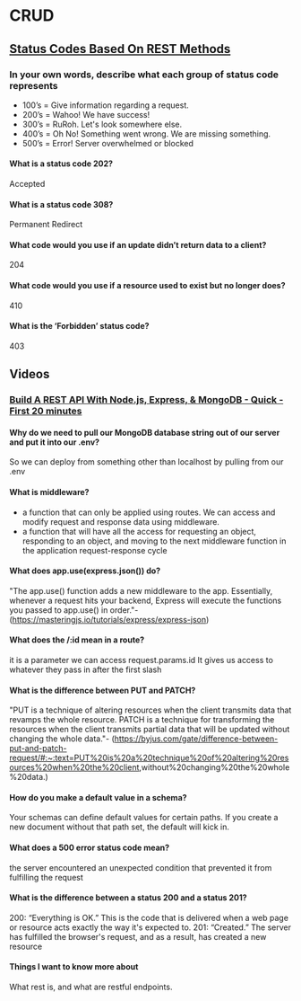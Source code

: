 # CRUD

## [Status Codes Based On REST Methods](https://www.moesif.com/blog/technical/api-design/Which-HTTP-Status-Code-To-Use-For-Every-CRUD-App/)

### In your own words, describe what each group of status code represents

* 100’s = Give information regarding a request.
* 200’s = Wahoo! We have success!
* 300’s = RuRoh. Let's look somewhere else.
* 400’s = Oh No! Something went wrong. We are missing something.
* 500’s = Error! Server overwhelmed or blocked

#### What is a status code 202?

Accepted

#### What is a status code 308?

Permanent Redirect

#### What code would you use if an update didn’t return data to a client?

204

#### What code would you use if a resource used to exist but no longer does?

410

#### What is the ‘Forbidden’ status code?

403

## Videos

### [Build A REST API With Node.js, Express, & MongoDB - Quick - First 20 minutes](https://www.youtube.com/channel/UCFbNIlppjAuEX4znoulh0Cw)

#### Why do we need to pull our MongoDB database string out of our server and put it into our .env?

So we can deploy  from something other than localhost by pulling from our .env

#### What is middleware?

* a function that can only be applied using routes. We can access and modify request and response data using middleware.
* a function that will have all the access for requesting an object, responding to an object, and moving to the next middleware function in the application request-response cycle

#### What does app.use(express.json()) do?

"The app.use() function adds a new middleware to the app. Essentially, whenever a request hits your backend, Express will execute the functions you passed to app.use() in order."- (<https://masteringjs.io/tutorials/express/express-json>)

#### What does the /:id mean in a route?

it is a parameter we can access request.params.id It gives us access to whatever they pass in after the first slash

#### What is the difference between PUT and PATCH?

"PUT is a technique of altering resources when the client transmits data that revamps the whole resource. PATCH is a technique for transforming the resources when the client transmits partial data that will be updated without changing the whole data."- (<https://byjus.com/gate/difference-between-put-and-patch-request/#:~:text=PUT%20is%20a%20technique%20of%20altering%20resources%20when%20the%20client>,without%20changing%20the%20whole%20data.)

#### How do you make a default value in a schema?

Your schemas can define default values for certain paths. If you create a new document without that path set, the default will kick in.

#### What does a 500 error status code mean?

the server encountered an unexpected condition that prevented it from fulfilling the request

#### What is the difference between a status 200 and a status 201?

200: “Everything is OK.” This is the code that is delivered when a web page or resource acts exactly the way it's expected to. 201: “Created.” The server has fulfilled the browser's request, and as a result, has created a new resource

#### Things I want to know more about

 What rest is, and what are restful endpoints.
